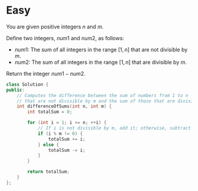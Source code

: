 # Easy

You are given positive integers $n$ and $m$.

Define two integers, $num1$ and $num2$, as follows:

- $num1$: The sum of all integers in the range $[1, n]$ that are not divisible by $m$.
- $num2$: The sum of all integers in the range $[1, n]$ that are divisible by $m$.

Return the integer $num1 - num2$.

```cpp
class Solution {
public:
    // Computes the difference between the sum of numbers from 1 to n 
    // that are not divisible by m and the sum of those that are divisible by m.
    int differenceOfSums(int n, int m) {
        int totalSum = 0;

        for (int i = 1; i <= n; ++i) {
            // If i is not divisible by m, add it; otherwise, subtract it
            if (i % m != 0) {
                totalSum += i;
            } else {
                totalSum -= i;
            }
        }

        return totalSum;
    }
};
```
